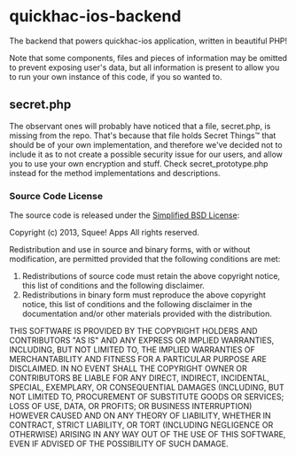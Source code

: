 # quickhac-ios-backend
The backend that powers quickhac-ios application, written in beautiful PHP!

Note that some components, files and pieces of information may be omitted to prevent exposing user's data, but all information is present to allow you to run your own instance of this code, if you so wanted to.

## secret.php ##
The observant ones will probably have noticed that a file, secret.php, is missing from the repo. That's because that file holds Secret Things™ that should be of your own implementation, and therefore we've decided not to include it as to not create a possible security issue for our users, and allow you to use your own encryption and stuff. Check secret_prototype.php instead for the method implementations and descriptions.

### Source Code License ###
The source code is released under the [Simplified BSD License](http://opensource.org/licenses/bsd-license.php): 

Copyright (c) 2013, Squee! Apps 
All rights reserved. 

Redistribution and use in source and binary forms, with or without modification, are permitted provided that the following conditions are met: 

1. Redistributions of source code must retain the above copyright notice, this list of conditions and the following disclaimer. 
2. Redistributions in binary form must reproduce the above copyright notice, this list of conditions and the following disclaimer in the documentation and/or other materials provided with the distribution. 

THIS SOFTWARE IS PROVIDED BY THE COPYRIGHT HOLDERS AND CONTRIBUTORS "AS IS" AND ANY EXPRESS OR IMPLIED WARRANTIES, INCLUDING, BUT NOT LIMITED TO, THE IMPLIED WARRANTIES OF MERCHANTABILITY AND FITNESS FOR A PARTICULAR PURPOSE ARE DISCLAIMED. IN NO EVENT SHALL THE COPYRIGHT OWNER OR CONTRIBUTORS BE LIABLE FOR ANY DIRECT, INDIRECT, INCIDENTAL, SPECIAL, EXEMPLARY, OR CONSEQUENTIAL DAMAGES (INCLUDING, BUT NOT LIMITED TO, PROCUREMENT OF SUBSTITUTE GOODS OR SERVICES; LOSS OF USE, DATA, OR PROFITS; OR BUSINESS INTERRUPTION) HOWEVER CAUSED AND ON ANY THEORY OF LIABILITY, WHETHER IN CONTRACT, STRICT LIABILITY, OR TORT (INCLUDING NEGLIGENCE OR OTHERWISE) ARISING IN ANY WAY OUT OF THE USE OF THIS SOFTWARE, EVEN IF ADVISED OF THE POSSIBILITY OF SUCH DAMAGE.
